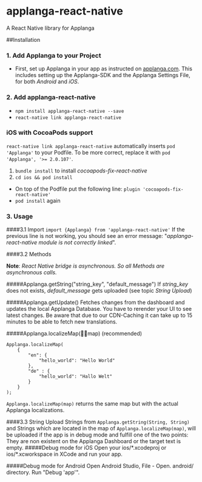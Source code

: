 # applanga-react-native

A React Native library for Applanga

##Installation
### 1. Add Applanga to your Project
- First, set up Applanga in your app as instructed on [applanga.com](https://www.applanga.com/docs-integration). This includes setting up the Applanga-SDK and the Applanga Settings File, for both *Android* and *iOS*.

### 2. Add applanga-react-native

 - `npm install applanga-react-native --save`
 - `react-native link applanga-react-native`
 
### iOS with CocoaPods support
`react-native link applanga-react-native` automatically inserts `pod 'Applanga'` to your Podfile. To be more correct, replace it with `pod 'Applanga', '>= 2.0.107'`.

 1. `bundle install` to install *cocoapods-fix-react-native*
 2. `cd ios && pod install`
 - On top of the Podfile put the following line:
 `plugin 'cocoapods-fix-react-native'`
 - `pod install` again

### 3. Usage

####3.1 Import
`import {Applanga} from 'applanga-react-native'`
 If the previous line is not working, you should see an error message: "*applanga-react-native module is not correctly linked*".
 
####3.2 Methods

**Note**: *React Native bridge is asynchronous. So all Methods are asynchronous calls.*

#####Applanga.getString("string\_key", "default\_message")
If *string\_key* does not exists, *default\_message* gets uploaded (see topic *String Upload*)

#####Applanga.getUpdate()
Fetches changes from the dashboard and updates the local Applanga Database. You have to rerender your UI to see latest changes. Be aware that due to our CDN-Caching it can take up to 15 minutes to be able to fetch new translations.

#####Applanga.localizeMap(map) (recommended)

```
Applanga.localizeMap(
	{
		"en": {
			"hello_world": "Hello World"
		}, 
		"de" : {
			"hello_world": "Hallo Welt"
		}
	}
);
```

`Applanga.localizeMap(map)` returns the same map but with the actual Applanga localizations.

####3.3 String Upload
Strings from `Applanga.getString(String, String)` and Strings which are located in the map of `Applanga.localizeMap(map)`, will be uploaded if the app is in debug mode and fulfill one of the two points: They are non existent on the Applanga Dashboard or the target text is empty.
#####Debug mode for iOS
Open your ios/\*.xcodeproj or ios/\*.xcworkspace in XCode and run your app.

#####Debug mode for Android
Open Android Studio, File - Open. android/ directory. Run "Debug 'app'".